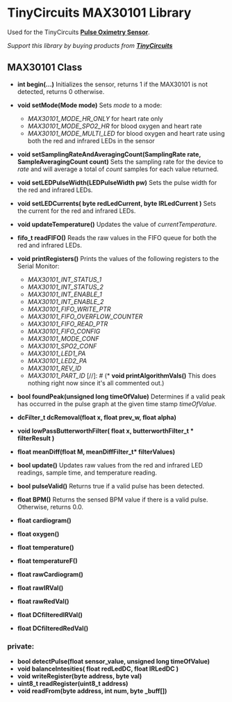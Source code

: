 # TinyCircuits MAX30101 Library

Used for the TinyCircuits **[Pulse Oximetry Sensor](https://tinycircuits.com/collections/wireling-sensors/products/pulse-oximetry-sensor-wireling)**.

*Support this library by buying products from **[TinyCircuits](https://tinycircuits.com/)***


## MAX30101 Class

* **int begin(...)** Initializes the sensor, returns 1 if the MAX30101 is not detected, returns 0 otherwise.
* **void setMode(Mode mode)** Sets *mode* to a mode:
	* *MAX30101_MODE_HR_ONLY* for heart rate only
	* *MAX30101_MODE_SPO2_HR* for blood oxygen and heart rate
	* *MAX30101_MODE_MULTI_LED* for blood oxygen and heart rate using both the red and infrared LEDs in the sensor
* **void setSamplingRateAndAveragingCount(SamplingRate rate, SampleAveragingCount count)** Sets the sampling rate for the device to *rate* and will average a total of *count* samples for each value returned.
* **void setLEDPulseWidth(LEDPulseWidth pw)** Sets the pulse width for the red and infrared LEDs.
* **void setLEDCurrents( byte redLedCurrent, byte IRLedCurrent )** Sets the current for the red and infrared LEDs.
* **void updateTemperature()** Updates the value of *currentTemperature*.
* **fifo_t readFIFO()** Reads the raw values in the FIFO queue for both the red and infrared LEDs.
* **void printRegisters()** Prints the values of the following registers to the Serial Monitor:
	* *MAX30101_INT_STATUS_1*
	* *MAX30101_INT_STATUS_2*
	* *MAX30101_INT_ENABLE_1*
	* *MAX30101_INT_ENABLE_2*
	* *MAX30101_FIFO_WRITE_PTR*
	* *MAX30101_FIFO_OVERFLOW_COUNTER*
	* *MAX30101_FIFO_READ_PTR*
	* *MAX30101_FIFO_CONFIG*
	* *MAX30101_MODE_CONF*
	* *MAX30101_SPO2_CONF*
	* *MAX30101_LED1_PA*
	* *MAX30101_LED2_PA*
	* *MAX30101_REV_ID*
	* *MAX30101_PART_ID*
[//]: # (* **void printAlgorithmVals()** This does nothing right now since it's all commented out.)
* **bool foundPeak(unsigned long timeOfValue)** Determines if a valid peak has occurred in the pulse graph at the given time stamp *timeOfValue*.

* **dcFilter_t dcRemoval(float x, float prev_w, float alpha)**
* **void lowPassButterworthFilter( float x, butterworthFilter_t \* filterResult )**
* **float meanDiff(float M, meanDiffFilter_t\* filterValues)**

* **bool update()** Updates raw values from the red and infrared LED readings, sample time, and temperature reading.
* **bool pulseValid()** Returns true if a valid pulse has been detected.
* **float BPM()** Returns the sensed BPM value if there is a valid pulse. Otherwise, returns 0.0.
* **float cardiogram()**
* **float oxygen()**
* **float temperature()**
* **float temperatureF()**
    
* **float rawCardiogram()**
* **float rawIRVal()**
* **float rawRedVal()**
* **float DCfilteredIRVal()**
* **float DCfilteredRedVal()**

### **private:**
* **bool detectPulse(float sensor_value, unsigned long timeOfValue)**
* **void balanceIntesities( float redLedDC, float IRLedDC )**
* **void writeRegister(byte address, byte val)**
* **uint8_t readRegister(uint8_t address)**
* **void readFrom(byte address, int num, byte _buff[])**


